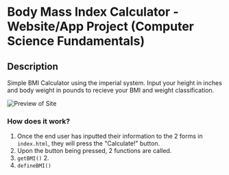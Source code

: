 # Body Mass Index Calculator - Website/App Project (Computer Science Fundamentals)

## Description

Simple BMI Calculator using the imperial system.  Input your height in inches and body weight in pounds to recieve your BMI and weight classification.

![Preview of Site](https://i.imgur.com/2kH0CrI.png)

### How does it work?

1. Once the end user has inputted their information to the 2 forms in `index.html`, they will press the "Calculate!" button.
2. Upon the button being pressed, 2 functions are called.
  2. `getBMI()`
    2.
  2. `defineBMI()`
